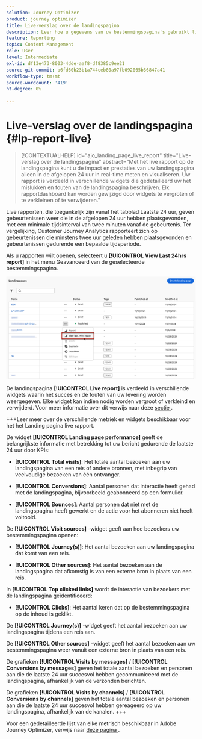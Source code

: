```yaml
---
solution: Journey Optimizer
product: journey optimizer
title: Live-verslag over de landingspagina
description: Leer hoe u gegevens van uw bestemmingspagina's gebruikt live rapport
feature: Reporting
topic: Content Management
role: User
level: Intermediate
exl-id: df13e473-8003-4dde-aaf8-df8385c9ee21
source-git-commit: b6fd60b23b1a744ceb80a97fb092065b36847a41
workflow-type: tm+mt
source-wordcount: '419'
ht-degree: 0%

---
```


# Live-verslag over de landingspagina {#lp-report-live}

>[!CONTEXTUALHELP]
>id="ajo_landing_page_live_report"
>title="Live-verslag over de landingspagina"
>abstract="Met het live rapport op de landingspagina kunt u de impact en prestaties van uw landingspagina alleen in de afgelopen 24 uur in real-time meten en visualiseren. Uw rapport is verdeeld in verschillende widgets die gedetailleerd uw het mislukken en fouten van de landingspagina beschrijven. Elk rapportdashboard kan worden gewijzigd door widgets te vergroten of te verkleinen of te verwijderen."

Live rapporten, die toegankelijk zijn vanaf het tabblad Laatste 24 uur, geven gebeurtenissen weer die in de afgelopen 24 uur hebben plaatsgevonden, met een minimale tijdsinterval van twee minuten vanaf de gebeurtenis. Ter vergelijking, Customer Journey Analytics rapporteert zich op gebeurtenissen die minstens twee uur geleden hebben plaatsgevonden en gebeurtenissen gedurende een bepaalde tijdsperiode.

Als u rapporten wilt openen, selecteert u **[!UICONTROL View Last 24hrs report]** in het menu Geavanceerd van de geselecteerde bestemmingspagina.

![](assets/landing_page_report.png)

De landingspagina **[!UICONTROL Live report]** is verdeeld in verschillende widgets waarin het succes en de fouten van uw levering worden weergegeven. Elke widget kan indien nodig worden vergroot of verkleind en verwijderd. Voor meer informatie over dit verwijs naar deze [ sectie ](live-report.md).

+++Leer meer over de verschillende metriek en widgets beschikbaar voor het het Landing pagina live rapport.

De widget **[!UICONTROL Landing page performance]** geeft de belangrijkste informatie met betrekking tot uw bericht gedurende de laatste 24 uur door KPIs:

* **[!UICONTROL Total visits]**: Het totale aantal bezoeken aan uw landingspagina van een reis of andere bronnen, met inbegrip van veelvoudige bezoeken van één ontvanger.

* **[!UICONTROL Conversions]**: Aantal personen dat interactie heeft gehad met de landingspagina, bijvoorbeeld geabonneerd op een formulier.

* **[!UICONTROL Bounces]**: Aantal personen dat niet met de landingspagina heeft gewerkt en de actie voor het abonneren niet heeft voltooid.

De **[!UICONTROL Visit sources]** -widget geeft aan hoe bezoekers uw bestemmingspagina openen:

* **[!UICONTROL Journey(s)]**: Het aantal bezoeken aan uw landingspagina dat komt van een reis.

* **[!UICONTROL Other sources]**: Het aantal bezoeken aan de landingspagina dat afkomstig is van een externe bron in plaats van een reis.

In **[!UICONTROL Top clicked links]** wordt de interactie van bezoekers met de landingspagina geïdentificeerd:

* **[!UICONTROL Clicks]**: Het aantal keren dat op de bestemmingspagina op de inhoud is geklikt.

De **[!UICONTROL Journey(s)]** -widget geeft het aantal bezoeken aan uw landingspagina tijdens een reis aan.

De **[!UICONTROL Other sources]** -widget geeft het aantal bezoeken aan uw bestemmingspagina weer vanuit een externe bron in plaats van een reis.

De grafieken **[!UICONTROL Visits by messages]** / **[!UICONTROL Conversions by messages]** geven het totale aantal bezoeken en personen aan die de laatste 24 uur succesvol hebben gecommuniceerd met de landingspagina, afhankelijk van de verzonden berichten.

De grafieken **[!UICONTROL Visits by channels]** / **[!UICONTROL Conversions by channels]** geven het totale aantal bezoeken en personen aan die de laatste 24 uur succesvol hebben gereageerd op uw landingspagina, afhankelijk van de kanalen.
+++

Voor een gedetailleerde lijst van elke metrisch beschikbaar in Adobe Journey Optimizer, verwijs naar [ deze pagina ](live-report.md#list-of-components-live).
